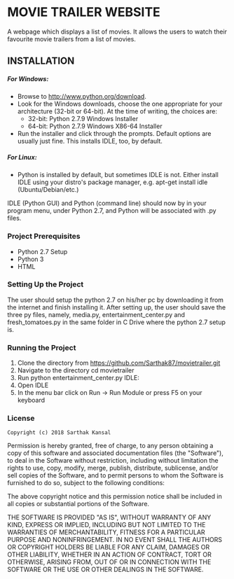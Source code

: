 # MOVIE TRAILER WEBSITE

A webpage which displays a list of movies. It allows the users to watch their favourite movie trailers from a list of movies. 

 
## INSTALLATION

##### For Windows:
- Browse to http://www.python.org/download.
- Look for the Windows downloads, choose the one appropriate for your architecture (32-bit or 64-bit). At the time of writing, the choices are:
  - 32-bit: Python 2.7.9 Windows Installer
  - 64-bit: Python 2.7.9 Windows X86-64 Installer
- Run the installer and click through the prompts. Default options are usually just fine. This installs IDLE, too, by default.
##### For Linux:
- Python is installed by default, but sometimes IDLE is not. Either install IDLE using your distro's package manager, e.g. apt-get install idle (Ubuntu/Debian/etc.)

IDLE (Python GUI) and Python (command line) should now by in your program menu, under Python 2.7, and Python will be associated with .py files.

### Project Prerequisites
  - Python 2.7 Setup
  - Python 3
  - HTML

### Setting Up the Project
The user should setup the python 2.7 on his/her pc by downloading it from the internet and finish installing it. After setting up, the user should save the three py files, namely, media.py, entertainment_center.py and fresh_tomatoes.py in the same folder in C Drive where the python 2.7 setup is.

### Running the Project
1. Clone the directory from https://github.com/Sarthak87/movietrailer.git
2. Navigate to the directory cd movietrailer
3. Run python entertainment_center.py
IDLE:
4. Open IDLE
5. In the menu bar click on Run -> Run Module or press F5 on your keyboard

### License

    Copyright (c) 2018 Sarthak Kansal

Permission is hereby granted, free of charge, to any person obtaining a copy
of this software and associated documentation files (the "Software"), to deal
in the Software without restriction, including without limitation the rights
to use, copy, modify, merge, publish, distribute, sublicense, and/or sell
copies of the Software, and to permit persons to whom the Software is
furnished to do so, subject to the following conditions:

The above copyright notice and this permission notice shall be included in
all copies or substantial portions of the Software.

THE SOFTWARE IS PROVIDED "AS IS", WITHOUT WARRANTY OF ANY KIND, EXPRESS OR
IMPLIED, INCLUDING BUT NOT LIMITED TO THE WARRANTIES OF MERCHANTABILITY,
FITNESS FOR A PARTICULAR PURPOSE AND NONINFRINGEMENT. IN NO EVENT SHALL THE
AUTHORS OR COPYRIGHT HOLDERS BE LIABLE FOR ANY CLAIM, DAMAGES OR OTHER
LIABILITY, WHETHER IN AN ACTION OF CONTRACT, TORT OR OTHERWISE, ARISING FROM,
OUT OF OR IN CONNECTION WITH THE SOFTWARE OR THE USE OR OTHER DEALINGS IN
THE SOFTWARE.